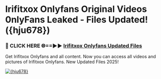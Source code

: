 # Irifitxox Onlyfans Original Videos 0nlyFans Leaked - Files Updated! ({hju678})

<h3>🔴 CLICK HERE 🌐==►► <a href="https://tinyurl.com/ms9xzufz" rel="nofollow">Irifitxox Onlyfans Updated Files</a></h3>

Get Irifitxox Onlyfans and all content. Now you can access all videos and pictures of Irifitxox Onlyfans. New Updated Files 2025!

[![{hju678}](https://i.imgur.com/PQ7UWWw.gif)](https://tinyurl.com/ms9xzufz)